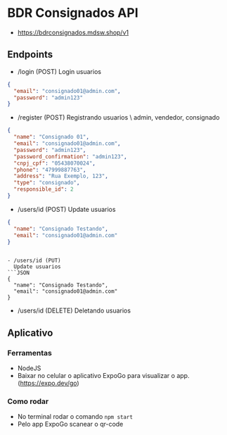 # BDR Consignados API

- https://bdrconsignados.mdsw.shop/v1

## Endpoints

- /login (POST)
  Login usuarios

```JSON
{
  "email": "consignado01@admin.com",
  "password": "admin123"
}

```

- /register (POST)
  Registrando usuarios \ admin, vendedor, consignado

```JSON
{
  "name": "Consignado 01",
  "email": "consignado01@admin.com",
  "password": "admin123",
  "password_confirmation": "admin123",
  "cnpj_cpf": "05438070024",
  "phone": "47999887763",
  "address": "Rua Exemplo, 123",
  "type": "consignado",
  "responsible_id": 2
}

```

- /users/id (POST)
  Update usuarios

```JSON
{
  "name": "Consignado Testando",
  "email": "consignado01@admin.com"
}
```

````

- /users/id (PUT)
  Update usuarios
```JSON
{
  "name": "Consignado Testando",
  "email": "consignado01@admin.com"
}

````

- /users/id (DELETE)
  Deletando usuarios

## Aplicativo

### Ferramentas

- NodeJS
- Baixar no celular o aplicativo ExpoGo para visualizar o app. (https://expo.dev/go)

### Como rodar

- No terminal rodar o comando `npm start`
- Pelo app ExpoGo scanear o qr-code
